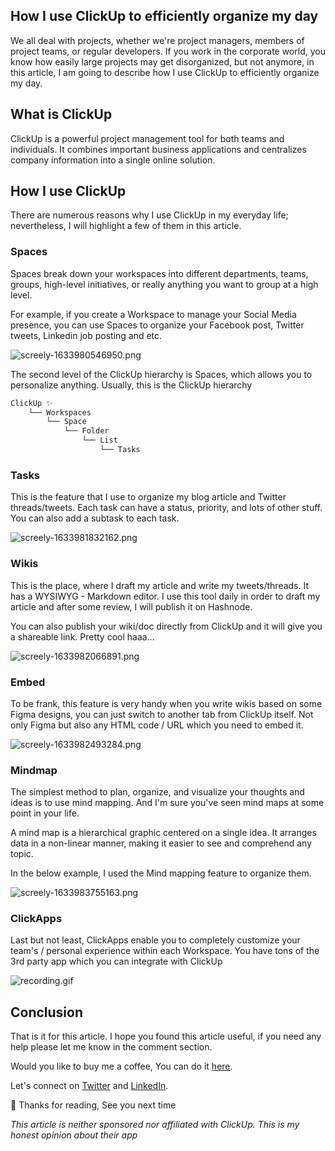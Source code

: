 ## How I use ClickUp to efficiently organize my day

We all deal with projects, whether we're project managers, members of project teams, or regular developers. If you work in the corporate world, you know how easily large projects may get disorganized, but not anymore, in this article, I am going to describe how I use ClickUp to efficiently organize my day. 

## What is ClickUp

ClickUp is a powerful project management tool for both teams and individuals. It combines important business applications and centralizes company information into a single online solution.

## How I use ClickUp

There are numerous reasons why I use ClickUp in my everyday life; nevertheless, I will highlight a few of them in this article.

### Spaces

Spaces break down your workspaces into different departments, teams, groups, high-level initiatives, or really anything you want to group at a high level. 

For example, if you create a Workspace to manage your Social Media presence, you can use Spaces to organize your Facebook post, Twitter tweets, Linkedin job posting and etc.


![screely-1633980546950.png](https://cdn.hashnode.com/res/hashnode/image/upload/v1633980560962/7ODArosCW.png)


The second level of the ClickUp hierarchy is Spaces, which allows you to personalize anything. Usually, this is the ClickUp hierarchy

```txt
ClickUp ✨
    └── Workspaces
        └── Space
            └── Folder
                └── List
                    └── Tasks

```

### Tasks

This is the feature that I use to organize my blog article and Twitter threads/tweets. Each task can have a status, priority, and lots of other stuff.  You can also add a subtask to each task. 


![screely-1633981832162.png](https://cdn.hashnode.com/res/hashnode/image/upload/v1633981843166/v7MvGH2NV.png)

### Wikis

This is the place, where I draft my article and write my tweets/threads. It has a WYSIWYG - Markdown editor. I use this tool daily in order to draft my article and after some review, I will publish it on Hashnode. 

You can also publish your wiki/doc directly from ClickUp and it will give you a shareable link. Pretty cool haaa...

![screely-1633982066891.png](https://cdn.hashnode.com/res/hashnode/image/upload/v1633982080740/jMGX8likh_.png)


### Embed
To be frank, this feature is very handy when you write wikis based on some Figma designs, you can just switch to another tab from ClickUp itself. Not only Figma but also any HTML code / URL which you need to embed it. 


![screely-1633982493284.png](https://cdn.hashnode.com/res/hashnode/image/upload/v1633982676535/kk1m0tZme.png)

### Mindmap

The simplest method to plan, organize, and visualize your thoughts and ideas is to use mind mapping. And I'm sure you've seen mind maps at some point in your life.

A mind map is a hierarchical graphic centered on a single idea. It arranges data in a non-linear manner, making it easier to see and comprehend any topic.

In the below example, I used the Mind mapping feature to organize them. 


![screely-1633983755163.png](https://cdn.hashnode.com/res/hashnode/image/upload/v1633983889299/BhrjRlDGt.png)



### ClickApps

Last but not least, ClickApps enable you to completely customize your team's / personal experience within each Workspace. You have tons of the 3rd party app which you can integrate with ClickUp



![recording.gif](https://cdn.hashnode.com/res/hashnode/image/upload/v1633984853909/DQLWMVYjY.gif)


## Conclusion

That is it for this article. I hope you found this article useful, if you need any help please let me know in the comment section. 

Would you like to buy me a coffee, You can do it [here](https://www.buymeacoffee.com/suhailkakar).

Let's connect on  [Twitter](https://twitter.com/suhailkakar)  and  [LinkedIn](https://www.linkedin.com/in/suhailkakar/). 

👋 Thanks for reading, See you next time




*This article is neither sponsored nor affiliated with ClickUp. This is my honest opinion about their app*




